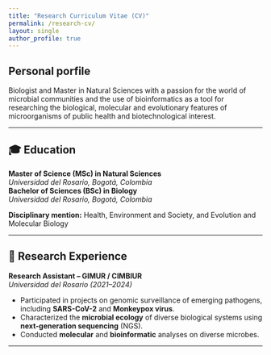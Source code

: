 ```yaml
---
title: "Research Curriculum Vitae (CV)"
permalink: /research-cv/
layout: single
author_profile: true
---
```


## Personal porfile

Biologist and Master in Natural Sciences with a passion for the world of microbial communities and the use of bioinformatics as a tool for researching the biological, molecular and evolutionary features of microorganisms of public health and biotechnological interest.

---

## 🎓 Education

**Master of Science (MSc) in Natural Sciences**  
*Universidad del Rosario, Bogotá, Colombia*   
**Bachelor of Sciences (BSc) in Biology**  
*Universidad del Rosario, Bogotá, Colombia*

**Disciplinary mention:** Health, Environment and Society, and Evolution and Molecular Biology

---

## 🧪 Research Experience

**Research Assistant – GIMUR / CIMBIUR**  
*Universidad del Rosario (2021–2024)*  
- Participated in projects on genomic surveillance of emerging pathogens, including **SARS-CoV-2** and **Monkeypox virus**.  
- Characterized the **microbial ecology** of diverse biological systems using **next-generation sequencing** (NGS).  
- Conducted **molecular** and **bioinformatic** analyses on diverse microbes.

---
